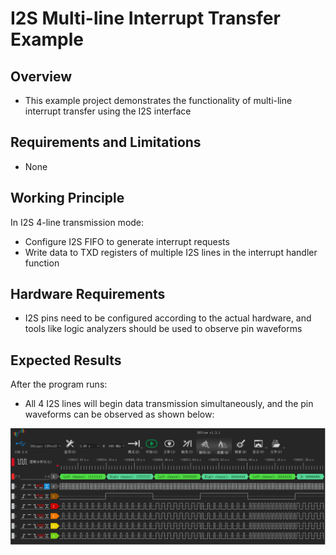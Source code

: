 # I2S Multi-line Interrupt Transfer Example

## Overview

- This example project demonstrates the functionality of multi-line interrupt transfer using the I2S interface

## Requirements and Limitations

- None

## Working Principle

In I2S 4-line transmission mode:
- Configure I2S FIFO to generate interrupt requests
- Write data to TXD registers of multiple I2S lines in the interrupt handler function

## Hardware Requirements

- I2S pins need to be configured according to the actual hardware, and tools like logic analyzers should be used to observe pin waveforms

## Expected Results

After the program runs:
- All 4 I2S lines will begin data transmission simultaneously, and the pin waveforms can be observed as shown below:

![](doc/i2s_logic.png) 
